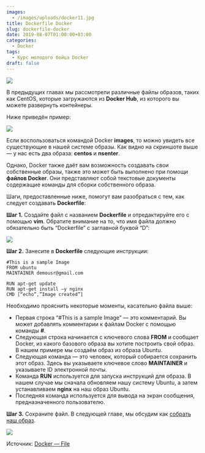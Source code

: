 ```yaml
---
images:
  - /images/uploads/docker11.jpg
title: Dockerfile Docker
slug: dockerfile-docker
date: 2019-08-07T01:00:00+03:00
categories:
  - Docker
tags:
  - Курс молодого бойца Docker
draft: false
---
```


![](/images/uploads/docker11.jpg)

В предыдущих главах мы рассмотрели различные файлы образов, таких как CentOS, которые загружаются из **Docker Hub**,
из которого вы можете развернуть контейнеры.

Ниже приведён пример:

![](https://i.imgur.com/bLA3bDb.jpg)

Если воспользоваться командой Docker **images**, то можно увидеть все существующие в нашей системе образы. Как видно
на скриншоте выше — у нас есть два образа: **centos** и **nsenter**.

Однако, Docker также даёт вам возможность создавать свои собственные образы, также это может быть выполнено при помощи
**файлов Docker**. Они представляют собой текстовые документы содержащие команды для сборки собственного образа.

Шаги, предоставленные ниже, помогут вам разобраться с тем, как следует создавать **Dockerfile**:

**Шаг 1.** Создайте файл с названием **Dockerfile** и отредактируйте его с помощью **vim**. Обратите внимание на то, что
имя файла должно обязательно быть “Dockerfile” с заглавной буквой “D”:

![](https://i.imgur.com/CdMkNTc.jpg)

**Шаг 2.** Занесите в **Dockerfile** следующие инструкции:

```
#This is a sample Image
FROM ubuntu
MAINTAINER demousr@gmail.com

RUN apt-get update
RUN apt-get install –y nginx
CMD [“echo”,”Image created”]
```

Необходимо прояснить некоторые моменты, касательно файла выше:

- Первая строка “#This is a sample Image” — это комментарий. Вы может добавлять комментарии к файлам Docker с помощью
команды **#**.
- Следующая строка начинается с ключевого слова **FROM** и сообщает Docker, из какого базового образа вы хотите построить
свой образ. В нашем примере мы создаём образ из образа Ubuntu.
- Следующая команда — это человек, который собирается сохранить этот образ. Здесь вы указываете ключевое слово **MAINTAINER**
и указываете ID электронной почты.
- Команда **RUN** используется для запуска инструкций для образа. В нашем случае мы сначала обновляем нашу систему Ubuntu,
а затем устанавливаем **nginx** на наш образ Ubuntu.
- Последняя команда используется для вывода на экран сообщения, предназначенного пользователю.

**Шаг 3.** Сохраните файл. В следующей главе, мы обсудим как [собрать наш образ](https://itdoxy.com/сборка-файлов-docker/).

![](https://i.imgur.com/tBN9DYj.jpg)

Источник: [Docker — File](https://www.tutorialspoint.com/docker/docker_file.htm)
